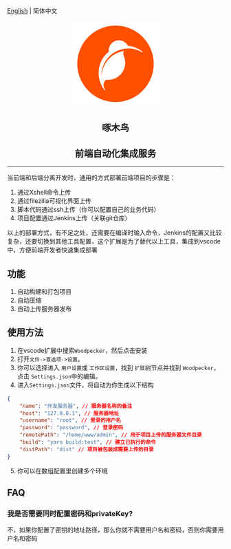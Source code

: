 [English](./README.md) | 简体中文
<p align="center">
  <img src="https://raw.githubusercontent.com/semmywong/woodpecker/main/assets/woodpecker.png" />
</p>
<h2 align="center">
  啄木鸟
</h2>
<h2 align="center">
 前端自动化集成服务
</h2>

---

当前端和后端分离开发时，通用的方式部署前端项目的步骤是：

1. 通过Xshell命令上传
2. 通过filezilla可视化界面上传
3. 脚本代码通过ssh上传（你可以配置自己的业务代码）
4. 项目配置通过Jenkins上传（关联git仓库）

以上的部署方式，有不足之处，还需要在编译时输入命令，Jenkins的配置又比较复杂，还要切换到其他工具配置，这个扩展是为了替代以上工具，集成到vscode中，方便前端开发者快速集成部署

## 功能

1. 自动构建和打包项目
2. 自动压缩
3. 自动上传服务器发布

## 使用方法

1. 在vscode扩展中搜索`Woodpecker`，然后点击安装
2. 打开`文件->首选项->设置`。
3. 你可以选择进入 `用户设置`或 `工作区设置`，找到 `扩展`树节点并找到 `Woodpecker`，点击 `Settings.json`中的编辑。
4. 进入`Settings.json`文件，将自动为你生成以下结构

```json
{
    "name": "开发服务器", // 服务器名称的备注
    "host": "127.0.0.1", // 服务器地址
    "username": "root", // 登录的用户名
    "password": "password", // 登录密码
    "remotePath": "/home/www/admin", // 用于项目上传的服务器文件目录
    "build": "yarn build:test", // 建立已执行的命令
    "distPath": "dist" // 项目被包装成需要上传的目录
}

```

5. 你可以在数组配置里创建多个环境

## FAQ

### 我是否需要同时配置密码和privateKey?

不，如果你配置了密钥的地址路径，那么你就不需要用户名和密码，否则你需要用户名和密码
